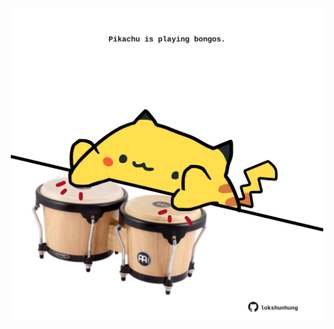 <!-- built at 24/07/2024, 13:03:11 UTC -->
<p align="center">
  <img width="500" height="500" src="./ReadmeImage.svg">
</p>
